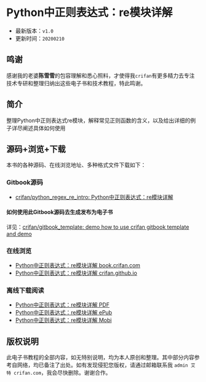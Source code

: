 # Python中正则表达式：re模块详解

* 最新版本：`v1.0`
* 更新时间：`20200210`

## 鸣谢

感谢我的老婆**陈雪雪**的包容理解和悉心照料，才使得我`crifan`有更多精力去专注技术专研和整理归纳出这些电子书和技术教程，特此鸣谢。

## 简介

整理Python中正则表达式re模块，解释常见正则函数的含义，以及给出详细的例子详尽阐述具体如何使用

## 源码+浏览+下载

本书的各种源码、在线浏览地址、多种格式文件下载如下：

### Gitbook源码

* [crifan/python_regex_re_intro: Python中正则表达式：re模块详解](https://github.com/crifan/python_regex_re_intro)

#### 如何使用此Gitbook源码去生成发布为电子书

详见：[crifan/gitbook_template: demo how to use crifan gitbook template and demo](https://github.com/crifan/gitbook_template)

### 在线浏览

* [Python中正则表达式：re模块详解 book.crifan.com](http://book.crifan.com/books/python_regex_re_intro/website)
* [Python中正则表达式：re模块详解 crifan.github.io](https://crifan.github.io/python_regex_re_intro/website)

### 离线下载阅读

* [Python中正则表达式：re模块详解 PDF](http://book.crifan.com/books/python_regex_re_intro/pdf/python_regex_re_intro.pdf)
* [Python中正则表达式：re模块详解 ePub](http://book.crifan.com/books/python_regex_re_intro/epub/python_regex_re_intro.epub)
* [Python中正则表达式：re模块详解 Mobi](http://book.crifan.com/books/python_regex_re_intro/mobi/python_regex_re_intro.mobi)

## 版权说明

此电子书教程的全部内容，如无特别说明，均为本人原创和整理。其中部分内容参考自网络，均已备注了出处。如有发现侵犯您版权，请通过邮箱联系我 `admin 艾特 crifan.com`，我会尽快删除。谢谢合作。